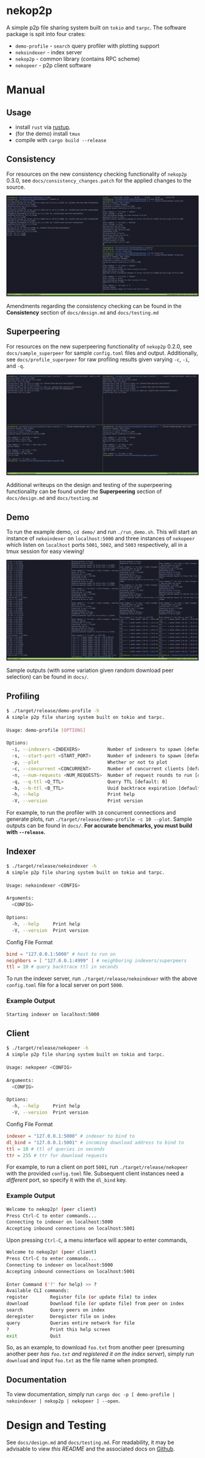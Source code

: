 # nekop2p
A simple p2p file sharing system built on `tokio` and `tarpc`. The software
package is spit into four crates:
- `demo-profile` - `search` query profiler with plotting support
- `nekoindexer` - index server
- `nekop2p` - common library (contains RPC scheme)
- `nekopeer` - p2p client software

# Manual
## Usage
- install `rust` via [rustup](https://rustup.rs).
- (for the demo) install `tmux`
- compile with `cargo build --release`

## Consistency
For resources on the new consistency checking functionality of `nekop2p` 0.3.0, see
`docs/consistency_changes.patch` for the applied changes to the source.

![](docs/consistency.png)

Amendments regarding the consistency checking can be found in the
**Consistency** section of `docs/design.md` and `docs/testing.md`

## Superpeering
For resources on the new superpeering functionality of `nekop2p` 0.2.0, see
`docs/sample_superpeer` for sample `config.toml` files and output. Additionally,
see `docs/profile_superpeer` for raw profiling results given varying `-c`, `-i`,
and `-q`.

![](docs/sample_superpeer/superpeer.png)

Additional writeups on the design and testing of the superpeering functionality
can be found under the **Superpeering** section of `docs/design.md` and
`docs/testing.md`

## Demo
To run the example demo, `cd demo/` and run `./run_demo.sh`. This will start an
instance of `nekoindexer` on `localhost:5000` and three instances of `nekopeer`
which listen on `localhost` ports `5001`, `5002`, and `5003` respectively, all
in a tmux session for easy viewing!

![](docs/demo.png)

Sample outputs (with some variation given random download peer selection) can be
found in `docs/`.

## Profiling
```sh
$ ./target/release/demo-profile -h
A simple p2p file sharing system built on tokio and tarpc.

Usage: demo-profile [OPTIONS]

Options:
  -i, --indexers <INDEXERS>          Number of indexers to spawn [default: 1]
  -s, --start-port <START_PORT>      Number of indexers to spawn [default: 5000]
  -p, --plot                         Whether or not to plot
  -c, --concurrent <CONCURRENT>      Number of concurrent clients [default: 1]
  -n, --num-requests <NUM_REQUESTS>  Number of request rounds to run [default: 500]
  -q, --q-ttl <Q_TTL>                Query TTL [default: 0]
  -b, --b-ttl <B_TTL>                Uuid backtrace expiration [default: 10]
  -h, --help                         Print help
  -V, --version                      Print version
```

For example, to run the profiler with `10` concurrent connections and generate
plots, run `./target/release/demo-profile -c 10 --plot`. Sample outputs can be
found in `docs/`. **For accurate benchmarks, you must build with `--release`.**

## Indexer
```sh
$ ./target/release/nekoindexer -h
A simple p2p file sharing system built on tokio and tarpc.

Usage: nekoindexer <CONFIG>

Arguments:
  <CONFIG>

Options:
  -h, --help     Print help
  -V, --version  Print version
```

Config File Format
```toml
bind = "127.0.0.1:5000" # host to run on
neighbors = [ "127.0.0.1:4999" ] # neighboring indexers/superpeers
ttl = 10 # query backtrace ttl in seconds
```

To run the indexer server, run `./target/release/nekoindexer` with the above
`config.toml` file for a local server on port `5000`.

### Example Output
```sh
Starting indexer on localhost:5000
```

## Client
```sh
$ ./target/release/nekopeer -h
A simple p2p file sharing system built on tokio and tarpc.

Usage: nekopeer <CONFIG>

Arguments:
  <CONFIG>

Options:
  -h, --help     Print help
  -V, --version  Print version
```

Config File Format
```toml
indexer = "127.0.0.1:5000" # indexer to bind to
dl_bind = "127.0.0.1:5001" # incoming download address to bind to
ttl = 10 # ttl of queries in seconds
ttr = 255 # ttr for download requests
```

For example, to run a client on port `5001`, run `./target/release/nekopeer`
with the provided `config.toml` file. Subsequent client instances need a
*different* port, so specify it with the `dl_bind` key.

### Example Output
```sh
Welcome to nekop2p! (peer client)
Press Ctrl-C to enter commands...
Connecting to indexer on localhost:5000
Accepting inbound connections on localhost:5001
```

Upon pressing `Ctrl-C`, a menu interface will appear to enter commands,

```sh
Welcome to nekop2p! (peer client)
Press Ctrl-C to enter commands...
Connecting to indexer on localhost:5000
Accepting inbound connections on localhost:5001

Enter Command ('?' for help) >> ?
Available CLI commands:
register        Register file (or update file) to index
download        Download file (or update file) from peer on index
search          Query peers on index
deregister      Deregister file on index
query           Queries entire network for file
?               Print this help screen
exit            Quit
```

So, as an example, to download `foo.txt` from another peer (presuming another
peer *has `foo.txt` and registered it on the index server*), simply run
`download` and input `foo.txt` as the file name when prompted.

## Documentation
To view documentation, simply run `cargo doc -p [ demo-profile | nekoindexer | nekop2p | nekopeer ] --open`.

# Design and Testing
See `docs/design.md` and `docs/testing.md`. For readability, it may be advisable
to view *this README* and the associated docs on
[Github](https://github.com/lowpolyneko/nekop2p).

<!-- vim: tw=80:
-->
